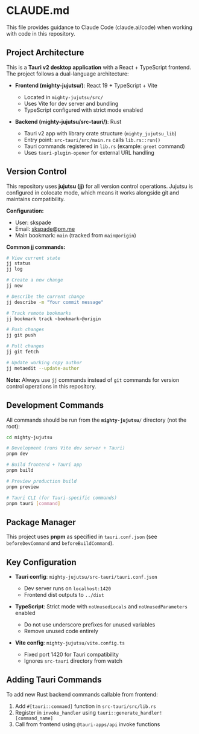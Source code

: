 # CLAUDE.md

This file provides guidance to Claude Code (claude.ai/code) when working with code in this repository.

## Project Architecture

This is a **Tauri v2 desktop application** with a React + TypeScript frontend. The project follows a dual-language architecture:

- **Frontend (mighty-jujutsu/)**: React 19 + TypeScript + Vite
  - Located in `mighty-jujutsu/src/`
  - Uses Vite for dev server and bundling
  - TypeScript configured with strict mode enabled

- **Backend (mighty-jujutsu/src-tauri/)**: Rust
  - Tauri v2 app with library crate structure (`mighty_jujutsu_lib`)
  - Entry point: `src-tauri/src/main.rs` calls `lib.rs::run()`
  - Tauri commands registered in `lib.rs` (example: `greet` command)
  - Uses `tauri-plugin-opener` for external URL handling

## Version Control

This repository uses **jujutsu (jj)** for all version control operations. Jujutsu is configured in colocate mode, which means it works alongside git and maintains compatibility.

**Configuration:**
- User: skspade
- Email: skspade@pm.me
- Main bookmark: `main` (tracked from `main@origin`)

**Common jj commands:**

```bash
# View current state
jj status
jj log

# Create a new change
jj new

# Describe the current change
jj describe -m "Your commit message"

# Track remote bookmarks
jj bookmark track <bookmark>@origin

# Push changes
jj git push

# Pull changes
jj git fetch

# Update working copy author
jj metaedit --update-author
```

**Note:** Always use `jj` commands instead of `git` commands for version control operations in this repository.

## Development Commands

All commands should be run from the **`mighty-jujutsu/`** directory (not the root):

```bash
cd mighty-jujutsu

# Development (runs Vite dev server + Tauri)
pnpm dev

# Build frontend + Tauri app
pnpm build

# Preview production build
pnpm preview

# Tauri CLI (for Tauri-specific commands)
pnpm tauri [command]
```

## Package Manager

This project uses **pnpm** as specified in `tauri.conf.json` (see `beforeDevCommand` and `beforeBuildCommand`).

## Key Configuration

- **Tauri config**: `mighty-jujutsu/src-tauri/tauri.conf.json`
  - Dev server runs on `localhost:1420`
  - Frontend dist outputs to `../dist`

- **TypeScript**: Strict mode with `noUnusedLocals` and `noUnusedParameters` enabled
  - Do not use underscore prefixes for unused variables
  - Remove unused code entirely

- **Vite config**: `mighty-jujutsu/vite.config.ts`
  - Fixed port 1420 for Tauri compatibility
  - Ignores `src-tauri` directory from watch

## Adding Tauri Commands

To add new Rust backend commands callable from frontend:

1. Add `#[tauri::command]` function in `src-tauri/src/lib.rs`
2. Register in `invoke_handler` using `tauri::generate_handler![command_name]`
3. Call from frontend using `@tauri-apps/api` invoke functions
